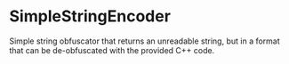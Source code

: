 # SimpleStringEncoder
Simple string obfuscator that returns an unreadable string, but in a format that can be de-obfuscated with the provided C++ code.
